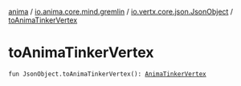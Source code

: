 [anima](../../index.md) / [io.anima.core.mind.gremlin](../index.md) / [io.vertx.core.json.JsonObject](index.md) / [toAnimaTinkerVertex](./to-anima-tinker-vertex.md)

# toAnimaTinkerVertex

`fun JsonObject.toAnimaTinkerVertex(): `[`AnimaTinkerVertex`](../-anima-tinker-vertex/index.md)
